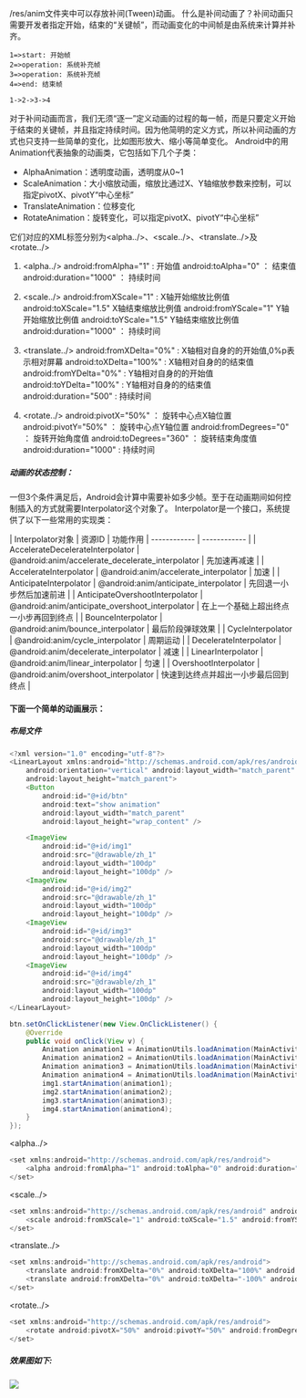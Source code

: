 /res/anim文件夹中可以存放补间(Tween)动画。
什么是补间动画了？补间动画只需要开发者指定开始，结束的“关键帧”，而动画变化的中间帧是由系统来计算并补齐。
```flow
1=>start: 开始帧
2=>operation: 系统补充帧
3=>operation: 系统补充帧
4=>end: 结束帧

1->2->3->4
```

对于补间动画而言，我们无须“逐一”定义动画的过程的每一帧，而是只要定义开始于结束的关键帧，并且指定持续时间。因为他简明的定义方式，所以补间动画的方式也只支持一些简单的变化，比如图形放大、缩小等简单变化。
Android中的用Animation代表抽象的动画类，它包括如下几个子类：
- AlphaAnimation：透明度动画，透明度从0~1
- ScaleAnimation：大小缩放动画，缩放比通过X、Y轴缩放参数来控制，可以指定pivotX、pivotY“中心坐标”
- TranslateAnimation：位移变化
- RotateAnimation：旋转变化，可以指定pivotX、pivotY“中心坐标”

它们对应的XML标签分别为<alpha../>、<scale../>、<translate../>及<rotate../>
1. <alpha../>
android:fromAlpha="1" : 开始值
android:toAlpha="0" ： 结束值
android:duration="1000" ： 持续时间
2. <scale../>
android:fromXScale="1" : X轴开始缩放比例值
android:toXScale="1.5" X轴结束缩放比例值
android:fromYScale="1" Y轴开始缩放比例值
android:toYScale="1.5" Y轴结束缩放比例值
android:duration="1000" ： 持续时间
3. <translate../>
android:fromXDelta="0%" : X轴相对自身的的开始值,0%p表示相对屏幕
android:toXDelta="100%" : X轴相对自身的的结束值
android:fromYDelta="0%" : Y轴相对自身的的开始值
android:toYDelta="100%" : Y轴相对自身的的结束值
android:duration="500" : 持续时间

4. <rotate../>
android:pivotX="50%" ： 旋转中心点X轴位置
android:pivotY="50%" ： 旋转中心点Y轴位置
android:fromDegrees="0" ： 旋转开始角度值
android:toDegrees="360" ： 旋转结束角度值
android:duration="1000" : 持续时间

##### 动画的状态控制：
一但3个条件满足后，Android会计算中需要补如多少帧。至于在动画期间如何控制插入的方式就需要Interpolator这个对象了。
Interpolator是一个接口，系统提供了以下一些常用的实现类：

| Interpolator对象 | 资源ID | 功能作用
| ------------ | ------------ |
| AccelerateDecelerateInterpolator | @android:anim/accelerate_decelerate_interpolator | 先加速再减速 |
| AccelerateInterpolator | @android:anim/accelerate_interpolator | 加速 |
| AnticipateInterpolator | @android:anim/anticipate_interpolator | 先回退一小步然后加速前进 |
| AnticipateOvershootInterpolator | @android:anim/anticipate_overshoot_interpolator | 在上一个基础上超出终点一小步再回到终点 |
| BounceInterpolator | @android:anim/bounce_interpolator | 最后阶段弹球效果 |
| CycleInterpolator | @android:anim/cycle_interpolator | 周期运动 |
| DecelerateInterpolator | @android:anim/decelerate_interpolator | 减速 |
| LinearInterpolator | @android:anim/linear_interpolator | 匀速 |
| OvershootInterpolator | @android:anim/overshoot_interpolator | 快速到达终点并超出一小步最后回到终点 |


#### 下面一个简单的动画展示：
##### 布局文件
```java
<?xml version="1.0" encoding="utf-8"?>
<LinearLayout xmlns:android="http://schemas.android.com/apk/res/android"
    android:orientation="vertical" android:layout_width="match_parent"
    android:layout_height="match_parent">
    <Button
        android:id="@+id/btn"
        android:text="show animation"
        android:layout_width="match_parent"
        android:layout_height="wrap_content" />

    <ImageView
        android:id="@+id/img1"
        android:src="@drawable/zh_1"
        android:layout_width="100dp"
        android:layout_height="100dp" />
    <ImageView
        android:id="@+id/img2"
        android:src="@drawable/zh_1"
        android:layout_width="100dp"
        android:layout_height="100dp" />
    <ImageView
        android:id="@+id/img3"
        android:src="@drawable/zh_1"
        android:layout_width="100dp"
        android:layout_height="100dp" />
    <ImageView
        android:id="@+id/img4"
        android:src="@drawable/zh_1"
        android:layout_width="100dp"
        android:layout_height="100dp" />
</LinearLayout>
```

```java
btn.setOnClickListener(new View.OnClickListener() {
    @Override
    public void onClick(View v) {
        Animation animation1 = AnimationUtils.loadAnimation(MainActivity.this, R.anim.alpha);
        Animation animation2 = AnimationUtils.loadAnimation(MainActivity.this, R.anim.scale);
        Animation animation3 = AnimationUtils.loadAnimation(MainActivity.this, R.anim.transalte);
        Animation animation4 = AnimationUtils.loadAnimation(MainActivity.this, R.anim.rotate);
        img1.startAnimation(animation1);
        img2.startAnimation(animation2);
        img3.startAnimation(animation3);
        img4.startAnimation(animation4);
    }
});
```

<alpha../>
```java
<set xmlns:android="http://schemas.android.com/apk/res/android">
    <alpha android:fromAlpha="1" android:toAlpha="0" android:duration="1000"></alpha>
</set>
```
<scale../>
```java
<set xmlns:android="http://schemas.android.com/apk/res/android" android:interpolator="">
    <scale android:fromXScale="1" android:toXScale="1.5" android:fromYScale="1" android:toYScale="1.5" android:duration="1000"></scale>
</set>
```
<translate../>
```java
<set xmlns:android="http://schemas.android.com/apk/res/android">
    <translate android:fromXDelta="0%" android:toXDelta="100%" android:duration="500"></translate>
    <translate android:fromXDelta="0%" android:toXDelta="-100%" android:duration="500" android:startOffset="500"></translate>
</set>
```
<rotate../>
```java
<set xmlns:android="http://schemas.android.com/apk/res/android">
    <rotate android:pivotX="50%" android:pivotY="50%" android:fromDegrees="0" android:toDegrees="360" android:duration="1000"></rotate>
</set>
```
##### 效果图如下:
![](http://osswb.oss-cn-shanghai.aliyuncs.com/image/2016414%20220942.gif)
